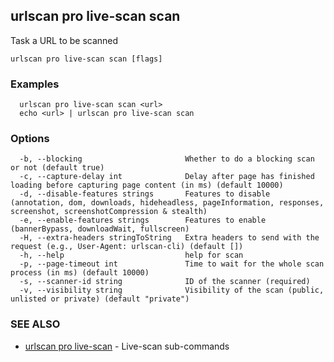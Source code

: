 ## urlscan pro live-scan scan

Task a URL to be scanned

```
urlscan pro live-scan scan [flags]
```

### Examples

```
  urlscan pro live-scan scan <url>
  echo <url> | urlscan pro live-scan scan
```

### Options

```
  -b, --blocking                       Whether to do a blocking scan or not (default true)
  -c, --capture-delay int              Delay after page has finished loading before capturing page content (in ms) (default 10000)
  -d, --disable-features strings       Features to disable (annotation, dom, downloads, hideheadless, pageInformation, responses, screenshot, screenshotCompression & stealth)
  -e, --enable-features strings        Features to enable (bannerBypass, downloadWait, fullscreen)
  -H, --extra-headers stringToString   Extra headers to send with the request (e.g., User-Agent: urlscan-cli) (default [])
  -h, --help                           help for scan
  -p, --page-timeout int               Time to wait for the whole scan process (in ms) (default 10000)
  -s, --scanner-id string              ID of the scanner (required)
  -v, --visibility string              Visibility of the scan (public, unlisted or private) (default "private")
```

### SEE ALSO

* [urlscan pro live-scan](urlscan_pro_live-scan.md)	 - Live-scan sub-commands


